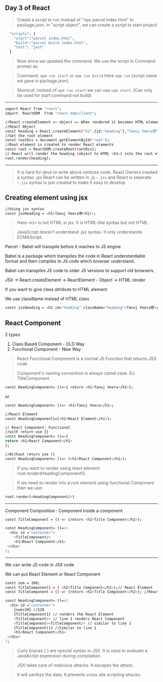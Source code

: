 ## Day 3 of React

> Create a script to run instead of "npx parcel index.html"
> In package.json, in "script object", we can create a script to start project

```sh
  "scripts": {
    "start":"parcel index.html",
    "build":"parcel build index.html",
    "test": "jest"
  }
```

> Now since we updated the command. We use the script in Command prompt as:

> Command: `npm run start` or `npm run build`
> Here `npm run` {script name we gave in package.json}

> Shortcut: instead of `npm run start` we can use `npm start`. (Can only be used for start command not build)

---

```sh
import React from "react";
import  ReactDOM  from "react-dom/client";

//React.createElement => object => When rendered it becomes HTML element
//React Object
const heading = React.createElement("h1",{id:"heading"},"Tanuj Veera😎");
//Get the root element
const rootDiv = document.getElementById("root");
//Root element is created to render React elements
const root = ReactDOM.createRoot(rootDiv);
// React will render the heading (object to HTML <h1>) into the root element
root.render(heading);
```

---

> It is hard for devs to write above verbose code.
> React Owners created a syntax .jsx
> React can be written in .js -`.jsx` and React is seperate -`.jsx` syntax is just created to make it easy to develop

## Creating element using jsx

```sh
//Using jsx syntax
const jsxHeading = <h1>Tanuj Veera😎<h1/>;
```

> Here `<h1>` is not HTML in jsx. It is HTML-like syntax but not HTML

> JavaScript doesn't understand .jsx syntax. It only understands ECMAScript.

Parcel - Babel will transpile before it reaches to JS engine

Babel is a package which transpiles the code in React understandable format and then compiles to JS code which browser understand.

Babel can transpiles JS code to older JS versions to support old browsers.

JSX -> React.createElement -> ReactElement - Object -> HTML render

If you want to give class attribute to HTML element

We use className instead of HTML class

```sh
const jsxHeading = <h1 id="heading" className="heading">Tanuj Veera😎</h1>;
```

## React Component

2 types

1. Class Based Component - OLD Way
2. Functional Component - New Way

> React Functional Component is a normal JS Function that returns JSX code

> Component's naming convention is always camel case. Ex: TitleComponent

```sh
const HeadingComponent= ()=>{ return <h1>Tanuj Veera</h1>};
```

or

```sh
const HeadingComponent= ()=> <h1>Tanuj Veera</h1>;
```

```sh
//React Element
const HeadingComponent1=(<h1>React Element</h1>);
```

```sh
// React Component: Functional
//with return use {}
const HeadingComponent= ()=>{
return <h1>React Component</h1>
};
```

```sh
//Without return use ()
const HeadingComponent= ()=> (<h1>React Component</h1>);
```

> If you want to render using react element
> root.render(HeadingComponent1);

> If we need to render into a root element using functional Component then we use:

```sh
root.render(<HeadingComponent/>)
```

---

Component Composition
: Component inside a component

```sh
const TitleComponent = () => {return <h2>Title Component</h2>};

const HeadingComponent= ()=>(
  <div id ="container">
    <TitleComponent/>
    <h1>React Component</h1>
 </div>
);
```

---

We can write JS code in JSX code

We can put React Element or React Component

```sh
const num = 100;
const TitleComponent1 = ( <h2>Title Component</h2>);// React Element
const TitleComponent = () => {return <h2>Title Component</h2>}; //React Component

const HeadingComponent= ()=>(
  <div id ="container">
    {num+20} //120
    {TitleComponent1} // renders the React Element
    <TitleComponent/> // line 1 renders React Component
    <TitleComponent><TitleComponent/> // similar to line 1
    {TitleComponent()} //Similar to line 1
    <h1>React Component</h1>
 </div>
);
```

> Curly braces { } are special syntax in JSX.
> It is used to evaluate a JavaScript expression during compilation.

> JSX takes care of malicious attacks. It escapes the attack.

> It will sanitize the data. It prevents cross site scripting attacks.

